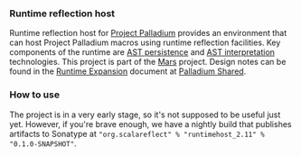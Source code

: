 ### Runtime reflection host

Runtime reflection host for [Project Palladium](http://scalamacros.org/news/2014/03/02/project-palladium.html) provides
an environment that can host Project Palladium macros using runtime reflection facilities. Key components of the runtime
are [AST persistence](https://github.com/scalareflect/persistence) and [AST interpretation](https://github.com/scalareflect/interpreter)
technologies. This project is part of the [Mars](https://github.com/scalareflect/mars) project. Design notes can be found in the
[Runtime Expansion](https://docs.google.com/document/d/1iUL6Rcea04K68lFWlj9n-A_29pFNMo8uPH-H2kwx8Sg/edit) document
at [Palladium Shared](https://drive.google.com/#folders/0Bxbd8B9L-XfmcE9tRFBXVjZtY0k).

### How to use

The project is in a very early stage, so it's not supposed to be useful just yet. However, if you're brave enough, we have a nightly build that publishes artifacts to Sonatype at `"org.scalareflect" % "runtimehost_2.11" % "0.1.0-SNAPSHOT"`.
